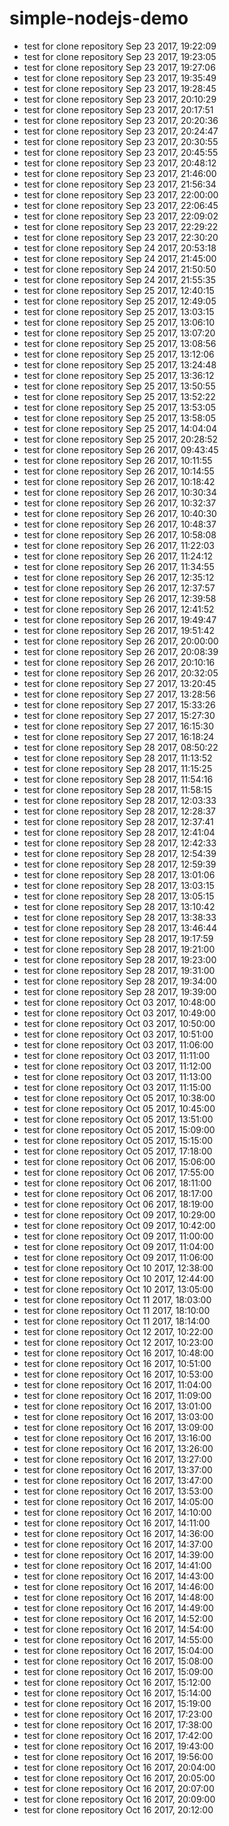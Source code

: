 # simple-nodejs-demo
* test for clone repository Sep 23 2017, 19:22:09
* test for clone repository Sep 23 2017, 19:23:05
* test for clone repository Sep 23 2017, 19:27:06
* test for clone repository Sep 23 2017, 19:35:49
* test for clone repository Sep 23 2017, 19:28:45
* test for clone repository Sep 23 2017, 20:10:29
* test for clone repository Sep 23 2017, 20:17:51
* test for clone repository Sep 23 2017, 20:20:36
* test for clone repository Sep 23 2017, 20:24:47
* test for clone repository Sep 23 2017, 20:30:55
* test for clone repository Sep 23 2017, 20:45:55
* test for clone repository Sep 23 2017, 20:48:12
* test for clone repository Sep 23 2017, 21:46:00
* test for clone repository Sep 23 2017, 21:56:34
* test for clone repository Sep 23 2017, 22:00:00
* test for clone repository Sep 23 2017, 22:06:45
* test for clone repository Sep 23 2017, 22:09:02
* test for clone repository Sep 23 2017, 22:29:22
* test for clone repository Sep 23 2017, 22:30:20
* test for clone repository Sep 24 2017, 20:53:18
* test for clone repository Sep 24 2017, 21:45:00
* test for clone repository Sep 24 2017, 21:50:50
* test for clone repository Sep 24 2017, 21:55:35
* test for clone repository Sep 25 2017, 12:40:15
* test for clone repository Sep 25 2017, 12:49:05
* test for clone repository Sep 25 2017, 13:03:15
* test for clone repository Sep 25 2017, 13:06:10
* test for clone repository Sep 25 2017, 13:07:20
* test for clone repository Sep 25 2017, 13:08:56
* test for clone repository Sep 25 2017, 13:12:06
* test for clone repository Sep 25 2017, 13:24:48
* test for clone repository Sep 25 2017, 13:36:12
* test for clone repository Sep 25 2017, 13:50:55
* test for clone repository Sep 25 2017, 13:52:22
* test for clone repository Sep 25 2017, 13:53:05
* test for clone repository Sep 25 2017, 13:58:05
* test for clone repository Sep 25 2017, 14:04:04
* test for clone repository Sep 25 2017, 20:28:52
* test for clone repository Sep 26 2017, 09:43:45
* test for clone repository Sep 26 2017, 10:11:55
* test for clone repository Sep 26 2017, 10:14:55
* test for clone repository Sep 26 2017, 10:18:42
* test for clone repository Sep 26 2017, 10:30:34
* test for clone repository Sep 26 2017, 10:32:37
* test for clone repository Sep 26 2017, 10:40:30
* test for clone repository Sep 26 2017, 10:48:37
* test for clone repository Sep 26 2017, 10:58:08
* test for clone repository Sep 26 2017, 11:22:03
* test for clone repository Sep 26 2017, 11:24:12
* test for clone repository Sep 26 2017, 11:34:55
* test for clone repository Sep 26 2017, 12:35:12
* test for clone repository Sep 26 2017, 12:37:57
* test for clone repository Sep 26 2017, 12:39:58
* test for clone repository Sep 26 2017, 12:41:52
* test for clone repository Sep 26 2017, 19:49:47
* test for clone repository Sep 26 2017, 19:51:42
* test for clone repository Sep 26 2017, 20:00:00
* test for clone repository Sep 26 2017, 20:08:39
* test for clone repository Sep 26 2017, 20:10:16
* test for clone repository Sep 26 2017, 20:32:05
* test for clone repository Sep 27 2017, 13:20:45
* test for clone repository Sep 27 2017, 13:28:56
* test for clone repository Sep 27 2017, 15:33:26
* test for clone repository Sep 27 2017, 15:27:30
* test for clone repository Sep 27 2017, 16:15:30
* test for clone repository Sep 27 2017, 16:18:24
* test for clone repository Sep 28 2017, 08:50:22
* test for clone repository Sep 28 2017, 11:13:52
* test for clone repository Sep 28 2017, 11:15:25
* test for clone repository Sep 28 2017, 11:54:16
* test for clone repository Sep 28 2017, 11:58:15
* test for clone repository Sep 28 2017, 12:03:33
* test for clone repository Sep 28 2017, 12:28:37
* test for clone repository Sep 28 2017, 12:37:41
* test for clone repository Sep 28 2017, 12:41:04
* test for clone repository Sep 28 2017, 12:42:33
* test for clone repository Sep 28 2017, 12:54:39
* test for clone repository Sep 28 2017, 12:59:39
* test for clone repository Sep 28 2017, 13:01:06
* test for clone repository Sep 28 2017, 13:03:15
* test for clone repository Sep 28 2017, 13:05:15
* test for clone repository Sep 28 2017, 13:10:42
* test for clone repository Sep 28 2017, 13:38:33
* test for clone repository Sep 28 2017, 13:46:44
* test for clone repository Sep 28 2017, 19:17:59
* test for clone repository Sep 28 2017, 19:21:00
* test for clone repository Sep 28 2017, 19:23:00
* test for clone repository Sep 28 2017, 19:31:00
* test for clone repository Sep 28 2017, 19:34:00
* test for clone repository Sep 28 2017, 19:39:00
* test for clone repository Oct 03 2017, 10:48:00
* test for clone repository Oct 03 2017, 10:49:00
* test for clone repository Oct 03 2017, 10:50:00
* test for clone repository Oct 03 2017, 10:51:00
* test for clone repository Oct 03 2017, 11:06:00
* test for clone repository Oct 03 2017, 11:11:00
* test for clone repository Oct 03 2017, 11:12:00
* test for clone repository Oct 03 2017, 11:13:00
* test for clone repository Oct 03 2017, 11:15:00
* test for clone repository Oct 05 2017, 10:38:00
* test for clone repository Oct 05 2017, 10:45:00
* test for clone repository Oct 05 2017, 13:51:00
* test for clone repository Oct 05 2017, 15:09:00
* test for clone repository Oct 05 2017, 15:15:00
* test for clone repository Oct 05 2017, 17:18:00
* test for clone repository Oct 06 2017, 15:06:00
* test for clone repository Oct 06 2017, 17:55:00
* test for clone repository Oct 06 2017, 18:11:00
* test for clone repository Oct 06 2017, 18:17:00
* test for clone repository Oct 06 2017, 18:19:00
* test for clone repository Oct 09 2017, 10:29:00
* test for clone repository Oct 09 2017, 10:42:00
* test for clone repository Oct 09 2017, 11:00:00
* test for clone repository Oct 09 2017, 11:04:00
* test for clone repository Oct 09 2017, 11:06:00
* test for clone repository Oct 10 2017, 12:38:00
* test for clone repository Oct 10 2017, 12:44:00
* test for clone repository Oct 10 2017, 13:05:00
* test for clone repository Oct 11 2017, 18:03:00
* test for clone repository Oct 11 2017, 18:10:00
* test for clone repository Oct 11 2017, 18:14:00
* test for clone repository Oct 12 2017, 10:22:00
* test for clone repository Oct 12 2017, 10:23:00
* test for clone repository Oct 16 2017, 10:48:00
* test for clone repository Oct 16 2017, 10:51:00
* test for clone repository Oct 16 2017, 10:53:00
* test for clone repository Oct 16 2017, 11:04:00
* test for clone repository Oct 16 2017, 11:09:00
* test for clone repository Oct 16 2017, 13:01:00
* test for clone repository Oct 16 2017, 13:03:00
* test for clone repository Oct 16 2017, 13:09:00
* test for clone repository Oct 16 2017, 13:16:00
* test for clone repository Oct 16 2017, 13:26:00
* test for clone repository Oct 16 2017, 13:27:00
* test for clone repository Oct 16 2017, 13:37:00
* test for clone repository Oct 16 2017, 13:47:00
* test for clone repository Oct 16 2017, 13:53:00
* test for clone repository Oct 16 2017, 14:05:00
* test for clone repository Oct 16 2017, 14:10:00
* test for clone repository Oct 16 2017, 14:11:00
* test for clone repository Oct 16 2017, 14:36:00
* test for clone repository Oct 16 2017, 14:37:00
* test for clone repository Oct 16 2017, 14:39:00
* test for clone repository Oct 16 2017, 14:41:00
* test for clone repository Oct 16 2017, 14:43:00
* test for clone repository Oct 16 2017, 14:46:00
* test for clone repository Oct 16 2017, 14:48:00
* test for clone repository Oct 16 2017, 14:49:00
* test for clone repository Oct 16 2017, 14:52:00
* test for clone repository Oct 16 2017, 14:54:00
* test for clone repository Oct 16 2017, 14:55:00
* test for clone repository Oct 16 2017, 15:04:00
* test for clone repository Oct 16 2017, 15:08:00
* test for clone repository Oct 16 2017, 15:09:00
* test for clone repository Oct 16 2017, 15:12:00
* test for clone repository Oct 16 2017, 15:14:00
* test for clone repository Oct 16 2017, 15:19:00
* test for clone repository Oct 16 2017, 17:23:00
* test for clone repository Oct 16 2017, 17:38:00
* test for clone repository Oct 16 2017, 17:42:00
* test for clone repository Oct 16 2017, 19:43:00
* test for clone repository Oct 16 2017, 19:56:00
* test for clone repository Oct 16 2017, 20:04:00
* test for clone repository Oct 16 2017, 20:05:00
* test for clone repository Oct 16 2017, 20:07:00
* test for clone repository Oct 16 2017, 20:09:00
* test for clone repository Oct 16 2017, 20:12:00